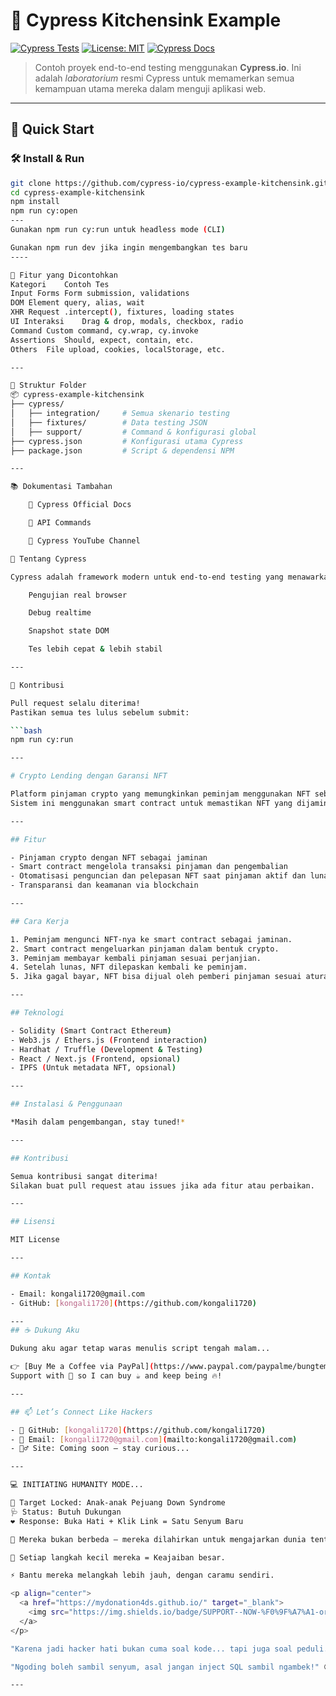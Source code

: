 # 🧪 Cypress Kitchensink Example

[![Cypress Tests](https://github.com/cypress-io/cypress-example-kitchensink/actions/workflows/main.yml/badge.svg)](https://github.com/cypress-io/cypress-example-kitchensink/actions)
[![License: MIT](https://img.shields.io/badge/license-MIT-green.svg)](https://opensource.org/licenses/MIT)
[![Cypress Docs](https://img.shields.io/badge/docs-cypress.io-blue)](https://docs.cypress.io/)

> Contoh proyek end-to-end testing menggunakan **Cypress.io**. Ini adalah _laboratorium_ resmi Cypress untuk memamerkan semua kemampuan utama mereka dalam menguji aplikasi web.

---

## 🚀 Quick Start

### 🛠️ Install & Run

```bash
git clone https://github.com/cypress-io/cypress-example-kitchensink.git
cd cypress-example-kitchensink
npm install
npm run cy:open
---
Gunakan npm run cy:run untuk headless mode (CLI)

Gunakan npm run dev jika ingin mengembangkan tes baru
----

🧠 Fitur yang Dicontohkan
Kategori	Contoh Tes
Input Forms	Form submission, validations
DOM	Element query, alias, wait
XHR Request	.intercept(), fixtures, loading states
UI Interaksi	Drag & drop, modals, checkbox, radio
Command	Custom command, cy.wrap, cy.invoke
Assertions	Should, expect, contain, etc.
Others	File upload, cookies, localStorage, etc.

---

📁 Struktur Folder
📦 cypress-example-kitchensink
├── cypress/
│   ├── integration/     # Semua skenario testing
│   ├── fixtures/        # Data testing JSON
│   ├── support/         # Command & konfigurasi global
├── cypress.json         # Konfigurasi utama Cypress
├── package.json         # Script & dependensi NPM

---

📚 Dokumentasi Tambahan

    🔗 Cypress Official Docs

    📘 API Commands

    🎥 Cypress YouTube Channel

🧪 Tentang Cypress

Cypress adalah framework modern untuk end-to-end testing yang menawarkan:

    Pengujian real browser

    Debug realtime

    Snapshot state DOM

    Tes lebih cepat & lebih stabil

---

🤝 Kontribusi

Pull request selalu diterima!
Pastikan semua tes lulus sebelum submit:

```bash
npm run cy:run

---

# Crypto Lending dengan Garansi NFT

Platform pinjaman crypto yang memungkinkan peminjam menggunakan NFT sebagai jaminan.  
Sistem ini menggunakan smart contract untuk memastikan NFT yang dijaminkan aman dan pinjaman diterima dengan transparan dan otomatis.

---

## Fitur

- Pinjaman crypto dengan NFT sebagai jaminan  
- Smart contract mengelola transaksi pinjaman dan pengembalian  
- Otomatisasi penguncian dan pelepasan NFT saat pinjaman aktif dan lunas  
- Transparansi dan keamanan via blockchain  

---

## Cara Kerja

1. Peminjam mengunci NFT-nya ke smart contract sebagai jaminan.  
2. Smart contract mengeluarkan pinjaman dalam bentuk crypto.  
3. Peminjam membayar kembali pinjaman sesuai perjanjian.  
4. Setelah lunas, NFT dilepaskan kembali ke peminjam.  
5. Jika gagal bayar, NFT bisa dijual oleh pemberi pinjaman sesuai aturan.

---

## Teknologi

- Solidity (Smart Contract Ethereum)  
- Web3.js / Ethers.js (Frontend interaction)  
- Hardhat / Truffle (Development & Testing)  
- React / Next.js (Frontend, opsional)  
- IPFS (Untuk metadata NFT, opsional)

---

## Instalasi & Penggunaan

*Masih dalam pengembangan, stay tuned!*

---

## Kontribusi

Semua kontribusi sangat diterima!  
Silakan buat pull request atau issues jika ada fitur atau perbaikan.

---

## Lisensi

MIT License

---

## Kontak

- Email: kongali1720@gmail.com  
- GitHub: [kongali1720](https://github.com/kongali1720)

---
## ☕ Dukung Aku

Dukung aku agar tetap waras menulis script tengah malam...

👉 [Buy Me a Coffee via PayPal](https://www.paypal.com/paypalme/bungtempong99) 👈  
Support with 💸 so I can buy ☕ and keep being 🔥!

---

## 📫 Let’s Connect Like Hackers

- 🧙 GitHub: [kongali1720](https://github.com/kongali1720)
- 💌 Email: [kongali1720@gmail.com](mailto:kongali1720@gmail.com)
- 🕵️‍♂️ Site: Coming soon — stay curious...

---

💻 INITIATING HUMANITY MODE...

🎯 Target Locked: Anak-anak Pejuang Down Syndrome  
🩺 Status: Butuh Dukungan  
❤️ Response: Buka Hati + Klik Link = Satu Senyum Baru

🧬 Mereka bukan berbeda — mereka dilahirkan untuk mengajarkan dunia tentang cinta yang murni dan kesabaran yang luar biasa.

👣 Setiap langkah kecil mereka = Keajaiban besar.

⚡ Bantu mereka melangkah lebih jauh, dengan caramu sendiri.

<p align="center">
  <a href="https://mydonation4ds.github.io/" target="_blank">
    <img src="https://img.shields.io/badge/SUPPORT--NOW-%F0%9F%A7%A1-orange?style=for-the-badge&logo=heart" />
  </a>
</p>

"Karena jadi hacker hati bukan cuma soal kode... tapi juga soal peduli." 🖤

"Ngoding boleh sambil senyum, asal jangan inject SQL sambil ngambek!" 😜

---
